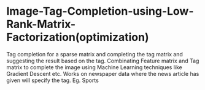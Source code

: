 # Image-Tag-Completion-using-Low-Rank-Matrix-Factorization(optimization)
Tag completion for a sparse matrix and completing the tag matrix and suggesting the result based on the tag.
Combinating Feature matrix and Tag matrix to complete the image using Machine Learning techniques like Gradient Descent etc. 
Works on newspaper data where the news article has given will specify the tag. Eg. Sports
